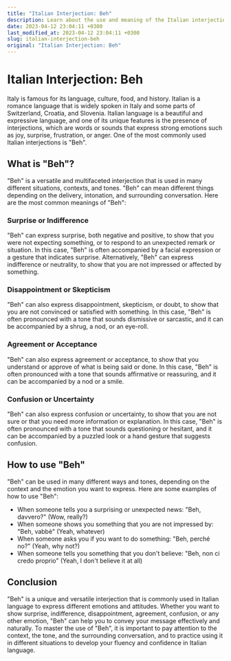 ```yaml
---
title: "Italian Interjection: Beh"
description: Learn about the use and meaning of the Italian interjection \"Beh\".
date: 2023-04-12 23:04:11 +0300
last_modified_at: 2023-04-12 23:04:11 +0300
slug: italian-interjection-beh
original: "Italian Interjection: Beh"
---
```

# Italian Interjection: Beh

Italy is famous for its language, culture, food, and history. Italian is a romance language that is widely spoken in Italy and some parts of Switzerland, Croatia, and Slovenia. Italian language is a beautiful and expressive language, and one of its unique features is the presence of interjections, which are words or sounds that express strong emotions such as joy, surprise, frustration, or anger. One of the most commonly used Italian interjections is "Beh".

## What is "Beh"?

"Beh" is a versatile and multifaceted interjection that is used in many different situations, contexts, and tones. "Beh" can mean different things depending on the delivery, intonation, and surrounding conversation. Here are the most common meanings of "Beh":

### Surprise or Indifference

"Beh" can express surprise, both negative and positive, to show that you were not expecting something, or to respond to an unexpected remark or situation. In this case, "Beh" is often accompanied by a facial expression or a gesture that indicates surprise. Alternatively, "Beh" can express indifference or neutrality, to show that you are not impressed or affected by something.

### Disappointment or Skepticism

"Beh" can also express disappointment, skepticism, or doubt, to show that you are not convinced or satisfied with something. In this case, "Beh" is often pronounced with a tone that sounds dismissive or sarcastic, and it can be accompanied by a shrug, a nod, or an eye-roll.

### Agreement or Acceptance

"Beh" can also express agreement or acceptance, to show that you understand or approve of what is being said or done. In this case, "Beh" is often pronounced with a tone that sounds affirmative or reassuring, and it can be accompanied by a nod or a smile.

### Confusion or Uncertainty

"Beh" can also express confusion or uncertainty, to show that you are not sure or that you need more information or explanation. In this case, "Beh" is often pronounced with a tone that sounds questioning or hesitant, and it can be accompanied by a puzzled look or a hand gesture that suggests confusion.

## How to use "Beh"

"Beh" can be used in many different ways and tones, depending on the context and the emotion you want to express. Here are some examples of how to use "Beh":

- When someone tells you a surprising or unexpected news: "Beh, davvero?" (Wow, really?)
- When someone shows you something that you are not impressed by: "Beh, vabbè" (Yeah, whatever)
- When someone asks you if you want to do something: "Beh, perché no?" (Yeah, why not?)
- When someone tells you something that you don't believe: "Beh, non ci credo proprio" (Yeah, I don't believe it at all)

## Conclusion

"Beh" is a unique and versatile interjection that is commonly used in Italian language to express different emotions and attitudes. Whether you want to show surprise, indifference, disappointment, agreement, confusion, or any other emotion, "Beh" can help you to convey your message effectively and naturally. To master the use of "Beh", it is important to pay attention to the context, the tone, and the surrounding conversation, and to practice using it in different situations to develop your fluency and confidence in Italian language.